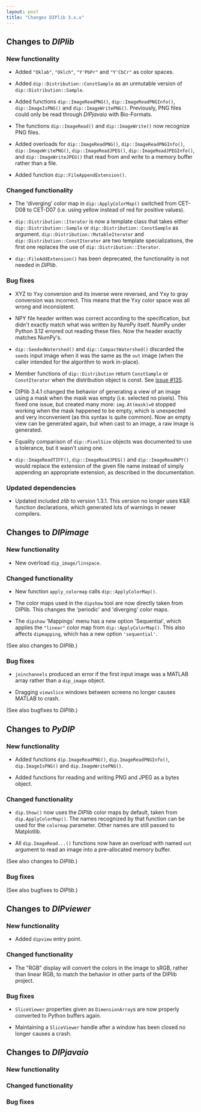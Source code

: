 ```yaml
---
layout: post
title: "Changes DIPlib 3.x.x"
---
```


## Changes to *DIPlib*

### New functionality

- Added `"Oklab"`, `"Oklch"`, `"Y'PbPr"` and `"Y'CbCr"` as color spaces.

- Added `dip::Distribution::ConstSample` as an unmutable version of `dip::Distribution::Sample`.

- Added functions `dip::ImageReadPNG()`, `dip::ImageReadPNGInfo()`, `dip::ImageIsPNG()` and `dip::ImageWritePNG()`.
  Previously, PNG files could only be read through *DIPjavaio* with Bio-Formats.

- The functions `dip::ImageRead()` and `dip::ImageWrite()` now recognize PNG files.

- Added overloads for `dip::ImageReadPNG()`, `dip::ImageReadPNGInfo()`, `dip::ImageWritePNG()`,
  `dip::ImageReadJPEG()`, `dip::ImageReadJPEGInfo()`, and `dip::ImageWriteJPEG()` that read from and write to
  a memory buffer rather than a file.

- Added function `dip::FileAppendExtension()`.

### Changed functionality

- The 'diverging' color map in `dip::ApplyColorMap()` switched from CET-D08 to CET-D07 (i.e. using yellow
  instead of red for positive values).

- `dip::Distribution::Iterator` is now a template class that takes either `dip::Distribution::Sample` or
  `dip::Distribution::ConstSample` as argument. `dip::Distribution::MutableIterator` and `dip::Distribution::ConstIterator`
  are two template specializations, the first one replaces the use of `dip::Distribution::Iterator`.

- `dip::FileAddExtension()` has been deprecated, the functionality is not needed in *DIPlib*.

### Bug fixes

- XYZ to Yxy conversion and its inverse were reversed, and Yxy to gray conversion was incorrect. This means 
  that the Yxy color space was all wrong and inconsistent.

- NPY file header written was correct according to the specification, but didn't exactly match what was written
  by NumPy itself. NumPy under Python 3.12 errored out reading these files. Now the header exactly matches NumPy's.

- `dip::SeededWatershed()` and `dip::CompactWatershed()` discarded the `seeds` input image when it was the same
  as the `out` image (when the caller intended for the algorithm to work in-place).

- Member functions of `dip::Distribution` return `ConstSample` or `ConstIterator` when the distribution object
  is const. See [issue #135](https://github.com/DIPlib/diplib/issues/138).

- DIPlib 3.4.1 changed the behavior of generating a view of an image using a mask when the mask was empty
  (i.e. selected no pixels). This fixed one issue, but created many more: `img.At(mask)=0` stopped working
  when the mask happened to be empty, which is unexpected and very inconvenient (as this syntax is quite common).
  Now an empty view can be generated again, but when cast to an image, a raw image is generated.

- Equality comparison of `dip::PixelSize` objects was documented to use a tolerance, but it wasn't using one. 

- `dip::ImageReadTIFF()`, `dip::ImageReadJPEG()` and `dip::ImageReadNPY()` would replace the extension of the given
  file name instead of simply appending an appropriate extension, as described in the documentation.

### Updated dependencies

- Updated included *zlib* to version 1.3.1. This version no longer uses K&R function declarations, which generated
  lots of warnings in newer compilers.




## Changes to *DIPimage*

### New functionality

- New overload `dip_image/linspace`.

### Changed functionality

- New function `apply_colormap` calls `dip::ApplyColorMap()`.

- The color maps used in the `dipshow` tool are now directly taken from DIPlib. This changes the 'periodic' and
  'diverging' color maps.

- The `dipshow` 'Mappings' menu has a new option 'Sequential', which applies the `"linear"` color map from
  `dip::ApplyColorMap()`. This also affects `dipmapping`, which has a new option `'sequential'`.

(See also changes to *DIPlib*.)

### Bug fixes

- `joinchannels` produced an error if the first input image was a MATLAB array rather than a `dip_image` object.

- Dragging `viewslice` windows between screens no longer causes MATLAB to crash.

(See also bugfixes to *DIPlib*.)




## Changes to *PyDIP*

### New functionality

- Added functions `dip.ImageReadPNG()`, `dip.ImageReadPNGInfo()`, `dip.ImageIsPNG()` and `dip.ImageWritePNG()`.

- Added functions for reading and writing PNG and JPEG as a bytes object.

### Changed functionality

- `dip.Show()` now uses the *DIPlib* color maps by default, taken from `dip.ApplyColorMap()`. The names recognized by
  that function can be used for the `colormap` parameter. Other names are still passed to Matplotlib.

- All `dip.ImageRead...()` functions now have an overload with named `out` argument to read an image into a
  pre-allocated memory buffer.

(See also changes to *DIPlib*.)

### Bug fixes

(See also bugfixes to *DIPlib*.)




## Changes to *DIPviewer*

### New functionality

- Added `dipview` entry point.

### Changed functionality

- The "RGB" display will convert the colors in the image to sRGB, rather than linear RGB, to match
  the behavior in other parts of the DIPlib project.

### Bug fixes

- `SliceViewer` properties given as `DimensionArray`s are now properly converted to Python buffers
  again.

- Maintaining a `SliceViewer` handle after a window has been closed no longer causes a crash.



## Changes to *DIPjavaio*

### New functionality

### Changed functionality

### Bug fixes
